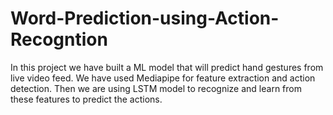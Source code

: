 # Word-Prediction-using-Action-Recogntion
In this project we have built a ML model that will predict hand gestures from live video feed. We have used Mediapipe for feature extraction and action detection. Then we are using LSTM model to recognize and learn from these features to predict the actions. 
